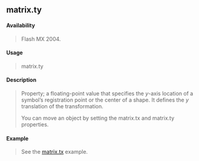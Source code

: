 ## matrix.ty

#### Availability

> Flash MX 2004.

#### Usage

> matrix.ty

#### Description

> Property; a floating-point value that specifies the *y*-axis location of a symbol’s registration point or the center of a shape. It defines the *y* translation of the transformation.
>
> You can move an object by setting the matrix.tx and matrix.ty properties.

#### Example

> See the [matrix.tx](#_bookmark731) example.
